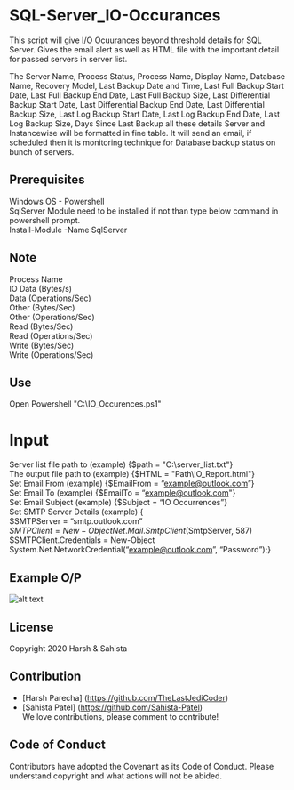 # SQL-Server_IO-Occurances
This script will give I/O Ocuurances beyond threshold details for SQL Server. Gives the email alert as well as HTML file with the important detail for passed servers in server list.

The Server Name, Process Status, Process Name, Display Name, Database Name, Recovery Model, Last Backup Date and Time, Last Full Backup Start Date, Last Full Backup End Date, Last Full Backup Size, Last Differential Backup Start Date, Last Differential Backup End Date, Last Differential Backup Size, Last Log Backup Start Date, Last Log Backup End Date, Last Log Backup Size, Days Since Last Backup all these details Server and Instancewise will be formatted in fine table. It will send an email, if scheduled then it is monitoring technique for Database backup status on bunch of servers.

## Prerequisites

Windows OS - Powershell<br>
SqlServer Module need to be installed if not than type below command in powershell prompt.<br>
Install-Module -Name SqlServer

## Note
  
Process Name<br>
IO Data (Bytes/s)<br>
Data (Operations/Sec)<br>
Other (Bytes/Sec)<br>
Other (Operations/Sec)<br>
Read (Bytes/Sec)<br>
Read (Operations/Sec)<br>
Write (Bytes/Sec)<br> 
Write (Operations/Sec)

## Use

Open Powershell
"C:\IO_Occurences.ps1"


# Input
Server list file path to (example) {$path = "C:\server_list.txt"}<br>
The output file path to (example) {$HTML = "Path\IO_Report.html"}<br>
Set Email From (example) {$EmailFrom = “example@outlook.com”}<br>
Set Email To (example) {$EmailTo = “example@outlook.com"}<br>
Set Email Subject (example) {$Subject = “IO Occurrences”}<br>
Set SMTP Server Details (example) {<br> 
$SMTPServer = “smtp.outlook.com” <br>
$SMTPClient = New-Object Net.Mail.SmtpClient($SmtpServer, 587)<br>
$SMTPClient.Credentials = New-Object System.Net.NetworkCredential(“example@outlook.com”, “Password”);}

## Example O/P

![alt text](https://github.com/Sahista-Patel/SQL-Server_IO-Occurances/blob/Powershell/IO_Output.PNG)

## License

Copyright 2020 Harsh & Sahista

## Contribution

* [Harsh Parecha] (https://github.com/TheLastJediCoder)
* [Sahista Patel] (https://github.com/Sahista-Patel)<br>
We love contributions, please comment to contribute!

## Code of Conduct

Contributors have adopted the Covenant as its Code of Conduct. Please understand copyright and what actions will not be abided.
